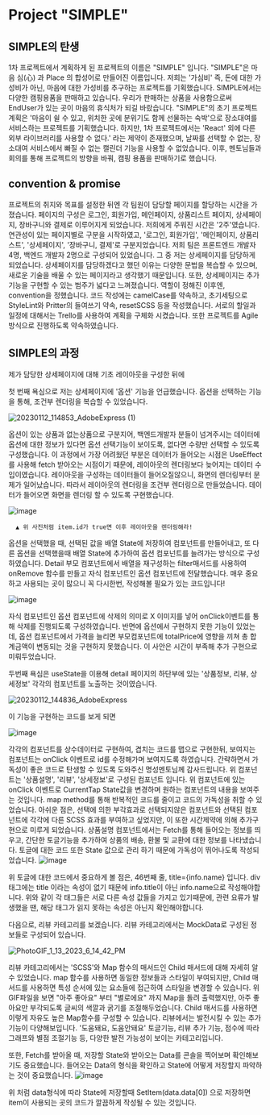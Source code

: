 # Project "SIMPLE"

## SIMPLE의 탄생

1차 프로젝트에서 계획하게 된 프로젝트의 이름은 "SIMPLE" 입니다.
"SIMPLE"은 마음 심(心) 과 Place 의 합성어로 만들어진 이름입니다. 저희는 '가심비' 즉, 돈에 대한 가성비가 아닌, 마음에 대한 가성비를 추구하는 프로젝트를 기획했습니다.
SIMPLE에서는 다양한 캠핑용품을 판매하고 있습니다. 우리가 판매하는 상품을 사용함으로써 EndUser가 있는 곳이 마음의 휴식처가 되길 바랐습니다.
"SIMPLE"의 초기 프로젝트 계획은 '마음이 쉴 수 있고, 위치한 곳에 분위기도 함께 선물하는 숙박'으로 장소대여를 서비스하는 프로젝트를 기획했습니다. 하지만, 1차 프로젝트에서는
'React' 외에 다른 외부 라이브러리를 사용할 수 없다.' 라는 제약이 존재했으며,  날짜를 선택할 수 없는, 장소대여 서비스에서 빠질 수 없는 캘린더 기능을 사용할 수 없었습니다.
이후, 멘토님들과 회의를 통해 프로젝트의 방향을 바꿔, 캠핑 용품을 판매하기로 했습니다. 

## convention & promise
프로젝트의 취지와 목표를 설정한 뒤엔 각 팀원이 담당할 페이지를 할당하는 시간을 가졌습니다.
페이지의 구성은 로그인, 회원가입, 메인페이지, 상품리스트 페이지, 상세페이지, 장바구니와 결제로 이루어지게 되었습니다. 저희에게 주워진 시간은 '2주'였습니다.
연관성이 있는 페이지별로 구분을 시작하였고, '로그인, 회원가입', '메인페이지, 상품리스트', '상세페이지', '장바구니, 결제'로 구분지었습니다. 저희 팀은 프론트엔드 개발자 4명,
백엔드 개발자 2명으로 구성되어 있었습니다. 그 중 저는 상세페이지를 담당하게 되었습니다. 상세페이지를 담당하겠다고 했던 이유는 다양한 문법을 복습할 수 있으며, 새로운 기술을
배울 수 있는 페이지라고 생각했기 때문입니다. 또한, 상세페이지는 추가기능을 구현할 수 있는 범주가 넓다고 느껴졌습니다. 역할이 정해진 이후엔, convention을 정했습니다. 
코드 작성에는 camelCase를 약속하고, 초기세팅으로 StyleLint와 Pritter의 들여쓰기 약속, resetSCSS 등을 작성했습니다. 서로의 할일과 일정에 대해서는 Trello를 사용하여 계획을 
구체화 시켰습니다. 또한 프로젝트를 Agile 방식으로 진행하도록 약속하였습니다. 

## SIMPLE의 과정 

제가 담당한 상세페이지에 대해 기초 레이아웃을 구성한 뒤에

첫 번째 욕심으로 저는 상세페이지에 '옵션' 기능을 
언급했습니다. 옵션을 선택하는 기능을 통해, 조건부 렌더링을 복습할 수 있었습니다. 

![20230112_114853_AdobeExpress (1)](https://user-images.githubusercontent.com/117936577/211971293-e50e368e-5676-4e18-8589-46e73d3367a3.gif)


옵션이 있는 상품과 없는상품으로 구분지어, 백엔드개발자 분들이 넘겨주시는 데이터에 옵션에 대한 정보가 있다면 옵션 선택기능이 보이도록, 없다면 수량만 선택할 수 있도록 구성했습니다.
 이 과정에서 가장 어려웠던 부분은 데이터가 들어오는 시점은 UseEffect를 사용해 fetch 받아오는 시점이기 때문에, 레이아웃의 렌더링보다 늦어지는 데이터 수입이였습니다.
 레이아웃을 구성하는 데이터들이 들어오질않으니, 화면의 렌더링부터 문제가 일어났습니다. 따라서 레이아웃의 렌더링을 조건부 렌더링으로 만들었습니다. 데이터가 들어오면 화면을 렌더링 할 수 있도록
 구현했습니다.
 
 ![image](https://user-images.githubusercontent.com/117936577/211971967-07f7744a-27b6-4d1c-b4b3-88244c300c6f.png)
 
      ▲ 위 사진처럼 item.id가 true면 이후 레이아웃을 렌더링해라!
      
옵션을 선택했을 때, 선택된 값을 배열 State에 저장하여 컴포넌트를 만들어내고, 또 다른 옵션을 선택했을때 배열 State에 추가하여 옵션 컴포넌트를 늘려가는 방식으로 구성하였습니다.
Detail 부모 컴포넌트에서 배열을 재구성하는 filter매서드를 사용하여 onRemove 함수를 만들고 자식 컴포넌트인 옵션 컴포넌트에 전달했습니다. 매우 중요하고 사용되는 곳이 많으니
꼭 다시한번, 작성해볼 필요가 있는 코드입니다!

![image](https://user-images.githubusercontent.com/117936577/211973729-b17da698-9428-4bdb-9535-b74722c82c16.png)

자식 컴포넌트인 옵션 컴포넌트에 삭제의 의미로 X 이미지를 넣어 onClick이벤트를 통해 삭제를 진행되도록 구성하였습니다.
반면에 옵션에서 구현하지 못한 기능이 있었는데, 옵션 컴포넌트에서 가격을 늘리면 부모컴포넌트에 totalPrice에 영향을 끼쳐 총 합계금액이 변동되는 것을 구현하지 못했습니다. 이 사안은 시간이
부족해 추가 구현으로 미뤄두었습니다.
 
 두번째 욕심은 useState을 이용해 detail 페이지의 하단부에 있는 '상품정보, 리뷰, 상세정보' 각각의 컴포넌트를 노출하는 것이였습니다.
 
 ![20230112_144836_AdobeExpress](https://user-images.githubusercontent.com/117936577/211988588-14152187-f49f-4a05-a5c0-dcaab1a25503.gif)

이 기능을 구현하는 코드를 보게 되면 

![image](https://user-images.githubusercontent.com/117936577/211989411-a095ec8c-a602-4559-84a7-6f217477199d.png)

각각의 컴포넌트를 상수데이터로 구현하여, 겹치는 코드를 맵으로 구현한뒤, 보여지는 컴포넌트는 onClick 이벤트로 id를 수정해가며 보여지도록 하였습니다. 간략하면서 가독성이 좋은 코드로 탄생할 수 있도록 도와주신 명성멘토님께 감사드립니다.
위 컴포넌트는 '상품설명', '리뷰', '상세정보'로 구성된 컴포넌트 입니다. 위 컴포넌트에 있는 onClick 이벤트로 CurrentTap State값을 변경하며 원하는 컴포넌트의 내용을 보여주는 것입니다.
map method를 통해 반복적인 코드를 줄이고 코드의 가독성을 취할 수 있었습니다.
아쉬운 점은, 선택에 의한 부각효과로 선택되지않은 컴포넌트와 선택된 컴포넌트에 각각에 다른 SCSS 효과를 부여하고 싶었지만, 이 또한 시간제약에 의해 추가구현으로 미루게 되었습니다.
상품설명 컴포넌트에서는 Fetch를 통해 들어오는 정보를 띄우고, 간단한 토글기능을 추가하여 상품의 배송, 환불 및 교환에 대한 정보를 나타냈습니다. 토글에 대한 코드 또한 State 값으로
관리 하기 때문에 가독성이 뛰어나도록 작성되었습니다. 
![image](https://user-images.githubusercontent.com/117936577/212280758-985b95b6-7bac-47d9-8c35-526de29d9759.png)

위 토글에 대한 코드에서 중요하게 볼 점은, 46번째 줄, title={info.name} 입니다. div 태그에는 title 이라는 속성이 없기 때문에 info.title이 아닌 info.name으로 작성해야합니다.
위와 같이 각 태그들은 서로 다른 속성 값들을 가지고 있기때문에, 관련 요류가 발생했을 땐, 해당 태그가 읽지 못하는 속성은 아닌지 확인해야합니다.

다음으로, 리뷰 카테고리를 보겠습니다. 리뷰 카테고리에서는 MockData로 구성된 정보들로 구성되어 있습니다.

![PhotoGIF_1_13_2023_6_14_42_PM](https://user-images.githubusercontent.com/117936577/212282934-1c94b018-a57b-41c9-af32-2fce17c8894c.gif)

리뷰 카테고리에서는 'SCSS'와 Map 함수의 매서드인 Child 매서드에 대해 자세히 알 수 있었습니다. map 함수를 사용하면 동일한 정보들과 스타일이 부여되지만, Child 매서드를 사용하면
특성 순서에 있는 요소들에 접근하여 스타일을 변경할 수 있습니다. 위 GIF파일을 보면 "아주 좋아요" 부터 "별로에요" 까지 Map을 돌려 출력했지만, 아주 좋아요만 부각되도록 글씨의 색깔과
굵기를 조절해두었습니다. Child 매서드를 사용하면 이렇게 자유도 높은 Map함수를 구성할 수 있습니다. 리뷰에서는 발전시킬 수 있는 추가기능이 다양해보입니다. '도움돼요, 도움안돼요' 
토글기능, 리뷰 추가 기능, 점수에 따라 그래프와 별점 조절기능 등, 다양한 발전 가능성이 보이는 카테고리입니다.

또한, Fetch를 받아올 때, 저장할 State와 받아오는 Data를 콘솔을 찍어보며 확인해보기도 중요했습니다. 들어오는 Data의 형식을 확인하고 State에 어떻게 저장할지 파악하는 것이 중요했습니다.
![image](https://user-images.githubusercontent.com/117936577/212286739-fb9d344e-7671-4742-a437-59184f2d66eb.png)

위 처럼 data형식에 따라 State에 저장할때 SetItem(data.data[0]) 으로 저장하면 item이 사용되는 곳의 코드가 깔끔하게 작성될 수 있는 것입니다.






